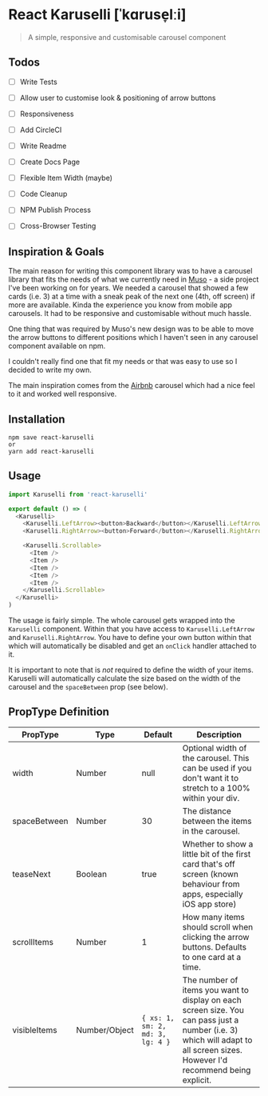 # React Karuselli [ˈkɑruse̞lːi]

> A simple, responsive and customisable carousel component

## Todos

- [ ] Write Tests
- [ ] Allow user to customise look & positioning of arrow buttons
- [ ] Responsiveness
- [ ] Add CircleCI
- [ ] Write Readme
- [ ] Create Docs Page
- [ ] Flexible Item Width (maybe)
- [ ] Code Cleanup
- [ ] NPM Publish Process
- [ ] Cross-Browser Testing


## Inspiration & Goals

The main reason for writing this component library was to have a carousel library that fits
the needs of what we currently need in [Muso](https://www.gomuso.io) - a side project I've been working on for years. We needed a carousel that showed a few cards (i.e. 3) at a time with a sneak peak of the next one (4th, off screen) if more are available. Kinda the experience you know from mobile app carousels. It had to be responsive and customisable without much hassle.

One thing that was required by Muso's new design was to be able to move the arrow buttons to different positions which I haven't seen in any carousel component available on npm.

I couldn't really find one that fit my needs or that was easy to use so I decided to write my own.

The main inspiration comes from the [Airbnb](https://www.airbnb.com) carousel which had a nice feel to it and worked well responsive.

## Installation

```
npm save react-karuselli
or
yarn add react-karuselli
```

## Usage


```js
import Karuselli from 'react-karuselli'

export default () => (
  <Karuselli>
    <Karuselli.LeftArrow><button>Backward</button></Karuselli.LeftArrow>
    <Karuselli.RightArrow><button>Forward</button></Karuselli.RightArrow>

    <Karuselli.Scrollable>
      <Item />
      <Item />
      <Item />
      <Item />
      <Item />
    </Karuselli.Scrollable>
  </Karuselli>
)
```

The usage is fairly simple. The whole carousel gets wrapped into the `Karuselli` component.
Within that you have access to `Karuselli.LeftArrow` and `Karuselli.RightArrow`. You have to define your own button within that which will automatically be disabled and get an `onClick` handler attached to it.

It is important to note that is *not* required to define the width of your items. Karuselli will automatically calculate the size based on the width of the carousel and the `spaceBetween` prop (see below).

## PropType Definition

| PropType     | Type          | Default                        | Description                                                                                                                                                                  |
|--------------|---------------|--------------------------------|------------------------------------------------------------------------------------------------------------------------------------------------------------------------------|
| width        | Number        | null                           | Optional width of the carousel. This can be used if you don't want it to stretch to a 100% within your div.                                                                  |
| spaceBetween | Number        | 30                             | The distance between the items in the carousel.                                                                                                                              |
| teaseNext    | Boolean       | true                           | Whether to show a little bit of the first card that's off screen (known behaviour from apps, especially iOS app store)                                                       |
| scrollItems  | Number        | 1                              | How many items should scroll when clicking the arrow buttons. Defaults to one card at a time.                                                                                |
| visibleItems | Number/Object | ```{ xs: 1, sm: 2, md: 3, lg: 4 }``` | The number of items you want to display on each screen size. You can pass just a number (i.e. 3) which will adapt to all screen sizes. However I'd recommend being explicit. |
